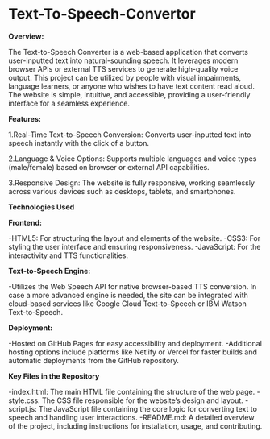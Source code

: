 # **Text-To-Speech-Convertor**

**Overview:**

The Text-to-Speech Converter is a web-based application that converts user-inputted text into natural-sounding speech. It leverages modern browser APIs or external TTS services to generate high-quality voice output. This project can be utilized by people with visual impairments, language learners, or anyone who wishes to have text content read aloud. The website is simple, intuitive, and accessible, providing a user-friendly interface for a seamless experience.

**Features:**

1.Real-Time Text-to-Speech Conversion: Converts user-inputted text into speech instantly with the click of a button.

2.Language & Voice Options: Supports multiple languages and voice types (male/female) based on browser or external API capabilities.

3.Responsive Design: The website is fully responsive, working seamlessly across various devices such as desktops, tablets, and smartphones.

**Technologies Used**


**Frontend:**

-HTML5: For structuring the layout and elements of the website.
-CSS3: For styling the user interface and ensuring responsiveness.
-JavaScript: For the interactivity and TTS functionalities.

**Text-to-Speech Engine:**

-Utilizes the Web Speech API for native browser-based TTS conversion. In case a more advanced engine is needed, the site can be integrated with cloud-based services like Google Cloud Text-to-Speech or IBM Watson Text-to-Speech.

**Deployment:**

-Hosted on GitHub Pages for easy accessibility and deployment.
-Additional hosting options include platforms like Netlify or Vercel for faster builds and automatic deployments from the GitHub repository.

**Key Files in the Repository**

-index.html: The main HTML file containing the structure of the web page.
-style.css: The CSS file responsible for the website’s design and layout.
-script.js: The JavaScript file containing the core logic for converting text to speech and handling user interactions.
-README.md: A detailed overview of the project, including instructions for installation, usage, and contributing.

